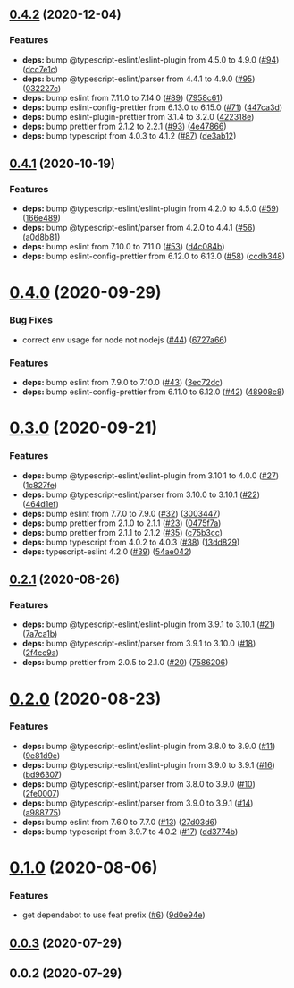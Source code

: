 ## [0.4.2](https://github.com/linz/style-js/compare/v0.4.1...v0.4.2) (2020-12-04)


### Features

* **deps:** bump @typescript-eslint/eslint-plugin from 4.5.0 to 4.9.0 ([#94](https://github.com/linz/style-js/issues/94)) ([dcc7e1c](https://github.com/linz/style-js/commit/dcc7e1c42e43bfb7e3338e6cc9aee7b0f34d40df))
* **deps:** bump @typescript-eslint/parser from 4.4.1 to 4.9.0 ([#95](https://github.com/linz/style-js/issues/95)) ([032227c](https://github.com/linz/style-js/commit/032227c19577bddedf5bef098ae37f6bfe1bf36a))
* **deps:** bump eslint from 7.11.0 to 7.14.0 ([#89](https://github.com/linz/style-js/issues/89)) ([7958c61](https://github.com/linz/style-js/commit/7958c61b12dcc307ca9d4a3ebb7698f1f846aa73))
* **deps:** bump eslint-config-prettier from 6.13.0 to 6.15.0 ([#71](https://github.com/linz/style-js/issues/71)) ([447ca3d](https://github.com/linz/style-js/commit/447ca3d4a9ddbdc5812b7a76b6e1525383b5a197))
* **deps:** bump eslint-plugin-prettier from 3.1.4 to 3.2.0 ([422318e](https://github.com/linz/style-js/commit/422318eb9416b79f45d904ba90d2f8a45eada88d))
* **deps:** bump prettier from 2.1.2 to 2.2.1 ([#93](https://github.com/linz/style-js/issues/93)) ([4e47866](https://github.com/linz/style-js/commit/4e478662093908a7a999c5dd80d2ec3a86937589))
* **deps:** bump typescript from 4.0.3 to 4.1.2 ([#87](https://github.com/linz/style-js/issues/87)) ([de3ab12](https://github.com/linz/style-js/commit/de3ab12f2d61edcc01a64106776c720cc54ea59d))



## [0.4.1](https://github.com/linz/style-js/compare/v0.4.0...v0.4.1) (2020-10-19)


### Features

* **deps:** bump @typescript-eslint/eslint-plugin from 4.2.0 to 4.5.0 ([#59](https://github.com/linz/style-js/issues/59)) ([166e489](https://github.com/linz/style-js/commit/166e4898d21c9e0165b82c454e7d1b81182d00d5))
* **deps:** bump @typescript-eslint/parser from 4.2.0 to 4.4.1 ([#56](https://github.com/linz/style-js/issues/56)) ([a0d8b81](https://github.com/linz/style-js/commit/a0d8b81d0dc4c1cc63b88f2bd1451580ce836930))
* **deps:** bump eslint from 7.10.0 to 7.11.0 ([#53](https://github.com/linz/style-js/issues/53)) ([d4c084b](https://github.com/linz/style-js/commit/d4c084bdd7c7699322539864445da606474a2eeb))
* **deps:** bump eslint-config-prettier from 6.12.0 to 6.13.0 ([#58](https://github.com/linz/style-js/issues/58)) ([ccdb348](https://github.com/linz/style-js/commit/ccdb34877d7792a431dd999ba4987cf55f1472b7))



# [0.4.0](https://github.com/linz/style-js/compare/v0.3.0...v0.4.0) (2020-09-29)


### Bug Fixes

* correct env usage for node not nodejs ([#44](https://github.com/linz/style-js/issues/44)) ([6727a66](https://github.com/linz/style-js/commit/6727a66bdcbff5a4233c811ba7b4aa75793c6fd5))


### Features

* **deps:** bump eslint from 7.9.0 to 7.10.0 ([#43](https://github.com/linz/style-js/issues/43)) ([3ec72dc](https://github.com/linz/style-js/commit/3ec72dcbf438e42e2b872dc25b7d1d67fb874f7a))
* **deps:** bump eslint-config-prettier from 6.11.0 to 6.12.0 ([#42](https://github.com/linz/style-js/issues/42)) ([48908c8](https://github.com/linz/style-js/commit/48908c876ea0e21d25031237f01778b01359e403))



# [0.3.0](https://github.com/linz/style-js/compare/v0.2.1...v0.3.0) (2020-09-21)


### Features

* **deps:** bump @typescript-eslint/eslint-plugin from 3.10.1 to 4.0.0 ([#27](https://github.com/linz/style-js/issues/27)) ([1c827fe](https://github.com/linz/style-js/commit/1c827fe61aca27171a0493319ffb2564e7615323))
* **deps:** bump @typescript-eslint/parser from 3.10.0 to 3.10.1 ([#22](https://github.com/linz/style-js/issues/22)) ([464d1ef](https://github.com/linz/style-js/commit/464d1efcd5fde6327c12173413a7a5efb35dc398))
* **deps:** bump eslint from 7.7.0 to 7.9.0 ([#32](https://github.com/linz/style-js/issues/32)) ([3003447](https://github.com/linz/style-js/commit/30034476f907c32def914308bca04b10fe0bb9d0))
* **deps:** bump prettier from 2.1.0 to 2.1.1 ([#23](https://github.com/linz/style-js/issues/23)) ([0475f7a](https://github.com/linz/style-js/commit/0475f7a15fbe2f8f6fd4209019c366c5a79bf2a8))
* **deps:** bump prettier from 2.1.1 to 2.1.2 ([#35](https://github.com/linz/style-js/issues/35)) ([c75b3cc](https://github.com/linz/style-js/commit/c75b3ccc1740dbeb0537d0471627d61dea1b61cf))
* **deps:** bump typescript from 4.0.2 to 4.0.3 ([#38](https://github.com/linz/style-js/issues/38)) ([13dd829](https://github.com/linz/style-js/commit/13dd829e049144bb7316e99fcf00397065ae1f1e))
* **deps:** typescript-eslint 4.2.0 ([#39](https://github.com/linz/style-js/issues/39)) ([54ae042](https://github.com/linz/style-js/commit/54ae042bc0268f3b36a7cec48ff99981dbafb84a))



## [0.2.1](https://github.com/linz/style-js/compare/v0.2.0...v0.2.1) (2020-08-26)


### Features

* **deps:** bump @typescript-eslint/eslint-plugin from 3.9.1 to 3.10.1 ([#21](https://github.com/linz/style-js/issues/21)) ([7a7ca1b](https://github.com/linz/style-js/commit/7a7ca1bada85bdd7418714d55e5a8f56bfbedfdc))
* **deps:** bump @typescript-eslint/parser from 3.9.1 to 3.10.0 ([#18](https://github.com/linz/style-js/issues/18)) ([2f4cc9a](https://github.com/linz/style-js/commit/2f4cc9a7505a39e3a9c03d8fbc59bc6d59b376bf))
* **deps:** bump prettier from 2.0.5 to 2.1.0 ([#20](https://github.com/linz/style-js/issues/20)) ([7586206](https://github.com/linz/style-js/commit/75862062392c898d78f82c665e2bd0203c3bba25))



# [0.2.0](https://github.com/linz/style-js/compare/v0.1.0...v0.2.0) (2020-08-23)


### Features

* **deps:** bump @typescript-eslint/eslint-plugin from 3.8.0 to 3.9.0 ([#11](https://github.com/linz/style-js/issues/11)) ([9e81d9e](https://github.com/linz/style-js/commit/9e81d9e19c299b8a9fdd41e4c93ffdeef9df9e64))
* **deps:** bump @typescript-eslint/eslint-plugin from 3.9.0 to 3.9.1 ([#16](https://github.com/linz/style-js/issues/16)) ([bd96307](https://github.com/linz/style-js/commit/bd96307496205114c50eb2cda618d7d848eb2eb3))
* **deps:** bump @typescript-eslint/parser from 3.8.0 to 3.9.0 ([#10](https://github.com/linz/style-js/issues/10)) ([2fe0007](https://github.com/linz/style-js/commit/2fe000773548eedc649197f2ad0e34e8d38824bc))
* **deps:** bump @typescript-eslint/parser from 3.9.0 to 3.9.1 ([#14](https://github.com/linz/style-js/issues/14)) ([a988775](https://github.com/linz/style-js/commit/a988775b1ad78e5a15f22348dd20efcdf2b67b5b))
* **deps:** bump eslint from 7.6.0 to 7.7.0 ([#13](https://github.com/linz/style-js/issues/13)) ([27d03d6](https://github.com/linz/style-js/commit/27d03d6b0dc6997d05bd376dbd751e7b2c61c6aa))
* **deps:** bump typescript from 3.9.7 to 4.0.2 ([#17](https://github.com/linz/style-js/issues/17)) ([dd3774b](https://github.com/linz/style-js/commit/dd3774b8072460c0ffdc849ee4d555d05e9171ed))



# [0.1.0](https://github.com/linz/style-js/compare/v0.0.3...v0.1.0) (2020-08-06)


### Features

* get dependabot to use feat prefix ([#6](https://github.com/linz/style-js/issues/6)) ([9d0e94e](https://github.com/linz/style-js/commit/9d0e94e77b948c4048b6bf44c8b7606b3ad66286))



## [0.0.3](https://github.com/linz/style-js/compare/v0.0.2...v0.0.3) (2020-07-29)



## 0.0.2 (2020-07-29)
